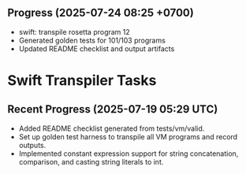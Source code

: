 ## Progress (2025-07-24 08:25 +0700)
- swift: transpile rosetta program 12
- Generated golden tests for 101/103 programs
- Updated README checklist and output artifacts

# Swift Transpiler Tasks

## Recent Progress (2025-07-19 05:29 UTC)
- Added README checklist generated from tests/vm/valid.
- Set up golden test harness to transpile all VM programs and record outputs.
- Implemented constant expression support for string concatenation, comparison, and casting string literals to int.

